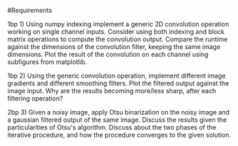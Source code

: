 #Requirements

1bp 1) Using numpy indexing implement a generic 2D convolution operation working on single channel inputs. Consider using both indexing and block matrix operations to compute the convolution output. Compare the runtime against the dimensions of the convolution filter, keeping the same image dimensions. Plot the result of the convolution on each channel using subfigures from matplotlib.

1bp 2) Using the generic convolution operation, implement different image gradients and different smoothing filters. Plot the filtered output against the image input. Why are the results becoming more/less sharp, after each filtering operation?

2bp 3) Given a noisy image, apply Otsu binarization on the noisy image and a gaussian filtered output of the same image. Discuss the results given the particularities of Otsu's algorithm. Discuss about the two phases of the iterative procedure, and how the procedure converges to the given solution.
